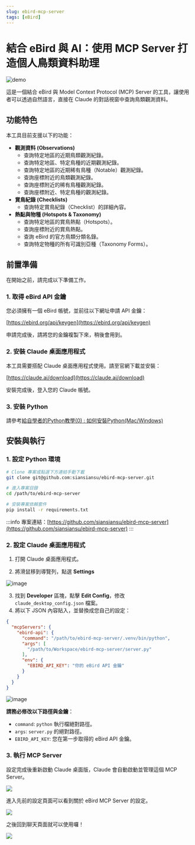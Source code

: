 ```yaml
---
slug: ebird-mcp-server
tags: [eBird]
---
```


# 結合 eBird 與 AI：使用 MCP Server 打造個人鳥類資料助理

![demo](/ebird-mcp-server/demo.gif)

這是一個結合 eBird 與 Model Context Protocol (MCP) Server 的工具，讓使用者可以透過自然語言，直接在 Claude 的對話視窗中查詢鳥類觀測資料。

## 功能特色

本工具目前支援以下的功能：

- **觀測資料 (Observations)**
  - 查詢特定地區的近期鳥類觀測紀錄。
  - 查詢特定地區、特定鳥種的近期觀測紀錄。
  - 查詢特定地區的近期稀有鳥種（Notable）觀測紀錄。
  - 查詢座標附近的鳥類觀測紀錄。
  - 查詢座標附近的稀有鳥種觀測紀錄。
  - 查詢座標附近、特定鳥種的觀測紀錄。
- **賞鳥紀錄 (Checklists)**
  - 查詢特定賞鳥紀錄（Checklist）的詳細內容。
- **熱點與物種 (Hotspots & Taxonomy)**
  - 查詢特定地區的賞鳥熱點（Hotspots）。
  - 查詢座標附近的賞鳥熱點。
  - 查詢 eBird 的官方鳥類分類名錄。
  - 查詢特定物種的所有可識別亞種（Taxonomy Forms）。

## 前置準備

在開始之前，請完成以下準備工作。

### 1. 取得 eBird API 金鑰

您必須擁有一個 eBird 帳號，並前往以下網址申請 API 金鑰：

[https://ebird.org/api/keygen](https://ebird.org/api/keygen)

申請完成後，請將您的金鑰複製下來，稍後會用到。

### 2. 安裝 Claude 桌面應用程式

本工具需要搭配 Claude 桌面應用程式使用。請至官網下載並安裝：

[https://claude.ai/download](https://claude.ai/download)

安裝完成後，登入您的 Claude 帳號。

### 3. 安裝 Python

請參考[給自學者的Python教學(0) : 如何安裝Python(Mac/Windows)](https://chunyeung.medium.com/%E7%B5%A6%E8%87%AA%E5%AD%B8%E8%80%85%E7%9A%84python%E6%95%99%E5%AD%B8-1-%E5%A6%82%E4%BD%95%E5%AE%89%E8%A3%9Dpython-126f8ce2f967)

## 安裝與執行

### 1. 設定 Python 環境

```bash
# Clone 專案或點選下方連結手動下載
git clone git@github.com:siansiansu/ebird-mcp-server.git

# 進入專案目錄
cd /path/to/ebird-mcp-server

# 安裝專案依賴套件
pip install -r requirements.txt
```

:::info
專案連結：[https://github.com/siansiansu/ebird-mcp-server](https://github.com/siansiansu/ebird-mcp-server)
:::

### 2. 設定 Claude 桌面應用程式

1. 打開 Claude 桌面應用程式。

2. 將滑鼠移到導覽列，點選 **Settings**

![image](/ebird-mcp-server/settings.png)

3. 找到 **Developer** 區塊，點擊 **Edit Config**，修改 `claude_desktop_config.json` 檔案。
4.  將以下 JSON 內容貼入，並替換成您自己的設定：

```json
{
  "mcpServers": {
    "ebird-api": {
      "command": "/path/to/ebird-mcp-server/.venv/bin/python",
      "args": [
        "/path/to/Workspace/ebird-mcp-server/server.py"
      ],
      "env": {
        "EBIRD_API_KEY": "你的 eBird API 金鑰"
      }
    }
  }
}
```

![image](/ebird-mcp-server/config.png)

**請務必修改以下路徑與金鑰**：
- `command`: `python` 執行檔絕對路徑。
- `args`: `server.py` 的絕對路徑。
- `EBIRD_API_KEY`: 您在第一步取得的 eBird API 金鑰。

### 3. 執行 MCP Server

設定完成後重新啟動 Claude 桌面版，Claude 會自動啟動並管理這個 MCP Server。

![](/ebird-mcp-server/claude.png)

進入先前的設定頁面可以看到關於 eBird MCP Server 的設定。

![](/ebird-mcp-server/server.png)

之後回到聊天頁面就可以使用囉！

![](/ebird-mcp-server/demo2.gif)
